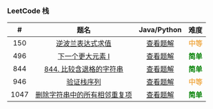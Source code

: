 ### LeetCode 栈

|  #   |                             题名                             |                         Java/Python                          |                    难度                     |
| :--: | :----------------------------------------------------------: | :----------------------------------------------------------: | :-----------------------------------------: |
| 150  | [逆波兰表达式求值](https://leetcode-cn.com/problems/evaluate-reverse-polish-notation/) |     [查看题解](150-evaluate-reverse-polish-notation.md)      | <strong style="color:#f0ad4e">中等</strong> |
| 496  | [下一个更大元素 I](https://leetcode-cn.com/problems/next-greater-element-i/) |          [查看题解](496-next-greater-element-i.md)           |  <strong style="color:green">简单</strong>  |
| 844  | [844. 比较含退格的字符串](https://leetcode-cn.com/problems/backspace-string-compare/) |         [查看题解](844-backspace-string-compare.md)          |  <strong style="color:green">简单</strong>  |
| 946  | [验证栈序列](https://leetcode-cn.com/problems/validate-stack-sequences/) |         [查看题解](946-validate-stack-sequences.md)          | <strong style="color:#f0ad4e">中等</strong> |
| 1047 | [删除字符串中的所有相邻重复项](https://leetcode-cn.com/problems/remove-all-adjacent-duplicates-in-string/) | [查看题解](1047-remove-all-adjacent-duplicates-in-string.md) |  <strong style="color:green">简单</strong>  |

